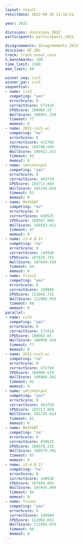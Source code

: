 ```yaml
---
layout: result
resultdate: 2022-08-10 11:18:51

year: 2022

divisions: divisions_2022
participants: participants_2022

disagreements: disagreements_2022
division: QF_IDL
track: track_unsat_core
n_benchmarks: 100
time_limit: 1200
mem_limit: 60

winner_seq: cvc5
winner_par: cvc5
sequential:
- name: cvc5
  competing: "yes"
  errorScore: 0
  correctScore: 572416
  CPUScore: 100966.53
  WallScore: 100961.358
  timeout: 77
  memout: 0
- name: 2021-cvc5-uc
  competing: "no"
  errorScore: 0
  correctScore: 472760
  CPUScore: 106748.609
  WallScore: 106912.251
  timeout: 82
  memout: 0
- name: smtinterpol
  competing: "yes"
  errorScore: 0
  correctScore: 463759
  CPUScore: 103713.069
  WallScore: 101195.624
  timeout: 81
  memout: 0
- name: MathSAT
  competing: "no"
  errorScore: 0
  correctScore: 430525
  CPUScore: 108547.806
  WallScore: 108583.421
  timeout: 87
  memout: 0
- name: z3-4.8.17
  competing: "no"
  errorScore: 0
  correctScore: 140938
  CPUScore: 107635.755
  WallScore: 107649.429
  timeout: 84
  memout: 0
- name: Yices2
  competing: "yes"
  errorScore: 0
  correctScore: 100968
  CPUScore: 112895.731
  WallScore: 112906.959
  timeout: 86
  memout: 0
parallel:
- name: cvc5
  competing: "yes"
  errorScore: 0
  correctScore: 572416
  CPUScore: 100982.65
  WallScore: 100958.418
  timeout: 77
  memout: 0
- name: 2021-cvc5-uc
  competing: "no"
  errorScore: 0
  correctScore: 472760
  CPUScore: 106906.619
  WallScore: 106908.261
  timeout: 82
  memout: 0
- name: smtinterpol
  competing: "yes"
  errorScore: 0
  correctScore: 463759
  CPUScore: 103713.069
  WallScore: 101195.624
  timeout: 81
  memout: 0
- name: MathSAT
  competing: "no"
  errorScore: 0
  correctScore: 430525
  CPUScore: 108578.226
  WallScore: 108579.391
  timeout: 87
  memout: 0
- name: z3-4.8.17
  competing: "no"
  errorScore: 0
  correctScore: 140938
  CPUScore: 107644.865
  WallScore: 107645.909
  timeout: 84
  memout: 0
- name: Yices2
  competing: "yes"
  errorScore: 0
  correctScore: 100968
  CPUScore: 112902.651
  WallScore: 112904.059
  timeout: 86
  memout: 0
---
```

